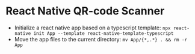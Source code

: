 # React Native QR-code Scanner

- Initialize a react native app based on a typescript template:
`npx react-native init App --template react-native-template-typescript`
- Move the app files to the current directory:
`mv App/{*,.*} . && rm -r App`

